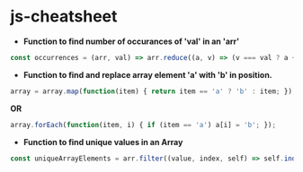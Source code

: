 # js-cheatsheet


- **Function to find number of occurances of 'val' in an 'arr'**

```javascript
const occurrences = (arr, val) => arr.reduce((a, v) => (v === val ? a + 1 : a), 0);
```




- **Function to find and replace array element 'a' with 'b' in position.**

```javascript
array = array.map(function(item) { return item == 'a' ? 'b' : item; });
```
**OR**

```javascript
array.forEach(function(item, i) { if (item == 'a') a[i] = 'b'; });
```




- **Function to find unique values in an Array**

```javascript
const uniqueArrayElements = arr.filter((value, index, self) => self.indexOf(value) == index)
```
